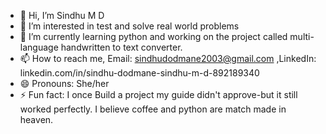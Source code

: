 - 👋 Hi, I’m Sindhu M D
- 👀 I’m interested in test and solve real world problems
- 🌱 I’m currently learning python and working on the project called multi-language handwritten to text converter.
- 📫 How to reach me, Email: sindhudodmane2003@gmail.com ,LinkedIn: linkedin.com/in/sindhu-dodmane-sindhu-m-d-892189340
- 😄 Pronouns: She/her
- ⚡ Fun fact: I once Build a project my guide didn't approve-but it still worked perfectly.
                I believe coffee and python are match made in heaven.


